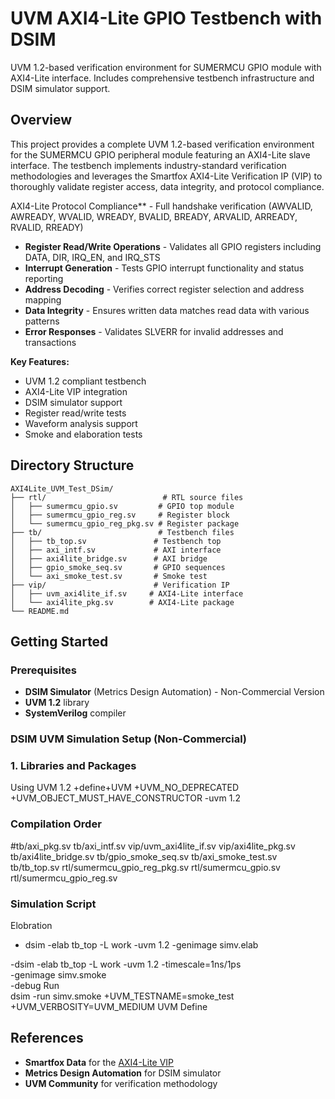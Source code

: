 # UVM AXI4-Lite GPIO Testbench with DSIM

UVM 1.2-based verification environment for SUMERMCU GPIO module with AXI4-Lite interface. Includes comprehensive testbench infrastructure and DSIM simulator support.

## Overview

 This project provides a complete UVM 1.2-based verification environment for the SUMERMCU GPIO peripheral module featuring an AXI4-Lite slave interface. The testbench implements industry-standard verification methodologies and leverages the Smartfox AXI4-Lite Verification IP (VIP) to thoroughly validate register access, data integrity, and protocol compliance.

AXI4-Lite Protocol Compliance** - Full handshake verification (AWVALID, AWREADY, WVALID, WREADY, BVALID, BREADY, ARVALID, ARREADY, RVALID, RREADY)
-  **Register Read/Write Operations** - Validates all GPIO registers including DATA, DIR, IRQ_EN, and IRQ_STS
-  **Interrupt Generation** - Tests GPIO interrupt functionality and status reporting
-  **Address Decoding** - Verifies correct register selection and address mapping
-  **Data Integrity** - Ensures written data matches read data with various patterns
-  **Error Responses** - Validates SLVERR for invalid addresses and transactions

**Key Features:**
-  UVM 1.2 compliant testbench
-  AXI4-Lite VIP integration
-  DSIM simulator support
-  Register read/write tests
-  Waveform analysis support
-  Smoke and elaboration tests

## Directory Structure
```
AXI4Lite_UVM_Test_DSim/
├── rtl/                          # RTL source files
│   ├── sumermcu_gpio.sv         # GPIO top module
│   ├── sumermcu_gpio_reg.sv     # Register block
│   └── sumermcu_gpio_reg_pkg.sv # Register package
├── tb/                          # Testbench files
│   ├── tb_top.sv               # Testbench top
│   ├── axi_intf.sv             # AXI interface
│   ├── axi4lite_bridge.sv      # AXI bridge
│   ├── gpio_smoke_seq.sv       # GPIO sequences
│   └── axi_smoke_test.sv       # Smoke test
├── vip/                        # Verification IP
│   ├── uvm_axi4lite_if.sv     # AXI4-Lite interface
│   └── axi4lite_pkg.sv        # AXI4-Lite package
└── README.md
```


##  Getting Started

### Prerequisites
- **DSIM Simulator** (Metrics Design Automation) - Non-Commercial Version
- **UVM 1.2** library
- **SystemVerilog** compiler

###  DSIM UVM Simulation Setup (Non-Commercial)

### 1. Libraries and Packages
Using UVM 1.2
+define+UVM
+UVM_NO_DEPRECATED
+UVM_OBJECT_MUST_HAVE_CONSTRUCTOR
-uvm 1.2

### Compilation Order
#tb/axi_pkg.sv
tb/axi_intf.sv
vip/uvm_axi4lite_if.sv
vip/axi4lite_pkg.sv
tb/axi4lite_bridge.sv
tb/gpio_smoke_seq.sv
tb/axi_smoke_test.sv
tb/tb_top.sv
rtl/sumermcu_gpio_reg_pkg.sv
rtl/sumermcu_gpio.sv
rtl/sumermcu_gpio_reg.sv
### Simulation Script
Elobration
- dsim -elab tb_top -L work -uvm 1.2 -genimage simv.elab

-dsim -elab tb_top -L work -uvm 1.2 -timescale=1ns/1ps \
     -genimage simv.smoke \
     -debug
Run    
     dsim -run simv.smoke +UVM_TESTNAME=smoke_test +UVM_VERBOSITY=UVM_MEDIUM
UVM Define 
## References
- **Smartfox Data** for the [AXI4-Lite VIP](https://github.com/smartfoxdata/uvm_axi4lite)
- **Metrics Design Automation** for DSIM simulator
- **UVM Community** for verification methodology
